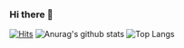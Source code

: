 ### Hi there 👋
[![Hits](https://hits.seeyoufarm.com/api/count/incr/badge.svg?url=https%3A%2F%2Fgithub.com%2FYoukwangchae&count_bg=%2379C83D&title_bg=%23555555&icon=&icon_color=%23E7E7E7&title=hits&edge_flat=false)](https://hits.seeyoufarm.com)
![Anurag's github stats](https://github-readme-stats.vercel.app/api?username=Youkwangchae&show_icons=true)
![Top Langs](https://github-readme-stats.vercel.app/api/top-langs/?username=Youkwangchae&hide=ShaderLab,ASP.NET,Mathematica,HLSL,GLSL)
